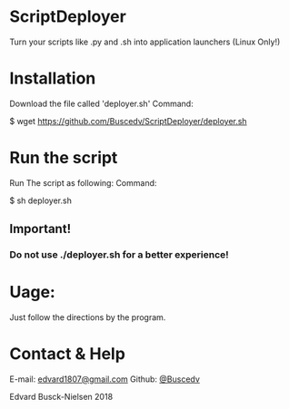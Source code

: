 # ScriptDeployer
Turn your scripts like .py and .sh into application launchers (Linux Only!)

# Installation

Download the file called 'deployer.sh'
Command:

$ wget https://github.com/Buscedv/ScriptDeployer/deployer.sh

# Run the script

Run The script as following:
Command:

$ sh deployer.sh

## Important!

### Do not use ./deployer.sh for a better experience!

# Uage:

Just follow the directions by the program.

# Contact & Help

E-mail: edvard1807@gmail.com
Github: <a href="https://gituhb.com/Buscedv" target="blank"> @Buscedv </a>


Edvard Busck-Nielsen 2018
